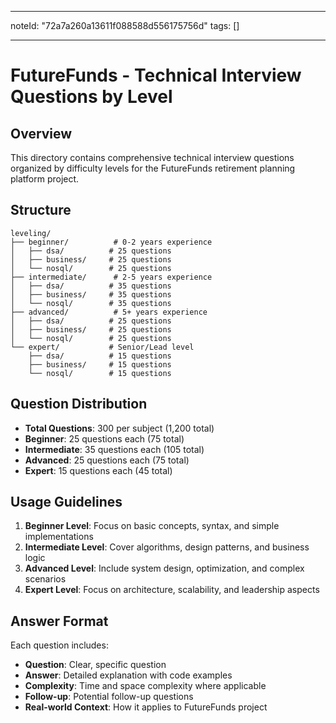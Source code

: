   ---
noteId: "72a7a260a13611f088588d556175756d"
tags: []

---

# FutureFunds - Technical Interview Questions by Level

## Overview
This directory contains comprehensive technical interview questions organized by difficulty levels for the FutureFunds retirement planning platform project.

## Structure
```
leveling/
├── beginner/          # 0-2 years experience
│   ├── dsa/          # 25 questions
│   ├── business/     # 25 questions
│   └── nosql/        # 25 questions
├── intermediate/      # 2-5 years experience
│   ├── dsa/          # 35 questions
│   ├── business/     # 35 questions
│   └── nosql/        # 35 questions
├── advanced/          # 5+ years experience
│   ├── dsa/          # 25 questions
│   ├── business/     # 25 questions
│   └── nosql/        # 25 questions
└── expert/           # Senior/Lead level
    ├── dsa/          # 15 questions
    ├── business/     # 15 questions
    └── nosql/        # 15 questions
```

## Question Distribution
- **Total Questions**: 300 per subject (1,200 total)
- **Beginner**: 25 questions each (75 total)
- **Intermediate**: 35 questions each (105 total)
- **Advanced**: 25 questions each (75 total)
- **Expert**: 15 questions each (45 total)

## Usage Guidelines
1. **Beginner Level**: Focus on basic concepts, syntax, and simple implementations
2. **Intermediate Level**: Cover algorithms, design patterns, and business logic
3. **Advanced Level**: Include system design, optimization, and complex scenarios
4. **Expert Level**: Focus on architecture, scalability, and leadership aspects

## Answer Format
Each question includes:
- **Question**: Clear, specific question
- **Answer**: Detailed explanation with code examples
- **Complexity**: Time and space complexity where applicable
- **Follow-up**: Potential follow-up questions
- **Real-world Context**: How it applies to FutureFunds project
